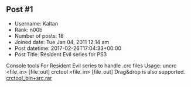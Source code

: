 ## Post #1
- Username: Kaltan
- Rank: n00b
- Number of posts: 18
- Joined date: Tue Jan 04, 2011 12:14 am
- Post datetime: 2017-02-26T17:04:33+00:00
- Post Title: Resident Evil series for PS3

Console tools For Resident Evil series to handle .crc files
Usage:
uncrc <file_in> [file_out]
crctool <file_in> [file_out]
Drag&drop is also supported.
[crctool_bin+src.rar](https://xentaxbackup.github.io/file/12530_crctool_bin+src.rar)
